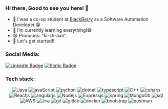 ### Hi there, Good to see you here! 👋

- 🔭 I was a co-op student at [BlackBerry](https://www.blackberry.com/us/en) as a Software Automation Developer.😁
- 🌱 I’m currently learning everything!😄
- 😄 Pronouns: "ki-sh-aan".
- 🚀 Let's get started!!

### Social Media:
[![LinkedIn Badge](https://img.shields.io/badge/LinkedIn-%230A66C2?logo=LinkedIn)](https://www.linkedin.com/in/kishanpatel0101)
[![Static Badge](https://img.shields.io/badge/career.kishan.patel%40gmail.com-%23EA4335?logo=Gmail&logoColor=white)](mailto:career.kishan.patel@gmail.com)






### Tech stack:
<p align="center">
  
  <img alt="Java" src="https://img.shields.io/badge/Java-ED8B00?style=for-the-badge&logo=openjdk&logoColor=white">
  <img alt="javaScript" src="https://img.shields.io/badge/JavaScript-%23F7DF1E?style=for-the-badge&logo=javascript&logoColor=black">
  <img alt="python" src="https://img.shields.io/badge/python-3670A0?style=for-the-badge&logo=python&logoColor=ffdd54">
  <img alt="dotnet" src="https://img.shields.io/badge/.NET-%23512BD4?style=for-the-badge&logo=dotnet&logoColor=white">
   <img alt="typescript" src="https://img.shields.io/badge/typescript-%233178C6?style=for-the-badge&logo=typescript&logoColor=white">
  <img alt="C++" src="https://img.shields.io/badge/C++-00599C?style=flat-square&logo=C%2B%2B&logoColor=white">
  <img alt="csharp" src="https://img.shields.io/badge/c%23-%23512BD4?style=for-the-badge&logo=csharp&logoColor=white">

  
  <img alt="Reactjs" src="https://img.shields.io/badge/-ReactJs-61DAFB?logo=react&logoColor=white&style=for-the-badge">
  <img alt="angularjs" src="https://img.shields.io/badge/Angular-DD0031?style=for-the-badge&logo=angular&logoColor=white">
  <img alt="Nodejs" src="https://img.shields.io/badge/Node.js-43853D?style=for-the-badge&logo=node.js&logoColor=white">
  <img alt="Expressjs" src="https://img.shields.io/badge/Express.js-404D59?style=for-the-badge">
  <img alt="spring" src="https://img.shields.io/badge/Spring-6DB33F?style=for-the-badge&logo=spring&logoColor=white">
  <img alt="MongoDb" src="https://img.shields.io/badge/MongoDB-4EA94B?style=for-the-badge&logo=mongodb&logoColor=white">
  <img alt="sql" src="https://img.shields.io/badge/microsoft_sql_server-%23CC2927?style=for-the-badge&logo=microsoftsqlserver&logoColor=white">
  

  <img alt="AWS" src="https://img.shields.io/badge/Amazon_AWS-FF9900?style=for-the-badge&logo=amazonaws&logoColor=white">
  <img alt="Jira" src="https://img.shields.io/badge/Jira-0052CC?style=for-the-badge&logo=Jira&logoColor=white">
  <img alt="git" src="https://img.shields.io/badge/git-%23F05032?style=for-the-badge&logo=git&logoColor=black">
  <img alt="gitlab" src="https://img.shields.io/badge/gitlab-%23FC6D26?style=for-the-badge&logo=gitlab&logoColor=black">
  <img alt="docker" src="https://img.shields.io/badge/Docker-%232496ED?style=for-the-badge&logo=Docker&logoColor=white">
  <img alt="bootstrap" src="https://img.shields.io/badge/bootstrap-%237952B3?style=for-the-badge&logo=bootstrap&logoColor=white">

  <img alt="postman" src="https://img.shields.io/badge/Postman-%23FF6C37?style=for-the-badge&logo=Postman&logoColor=white">
</p>
